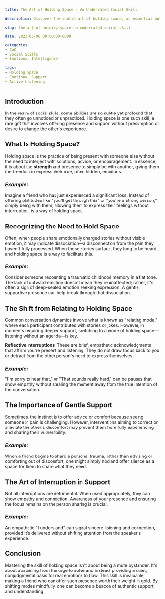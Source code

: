 ```yaml
---
title: The Art of Holding Space - An Underrated Social Skill

description: Discover the subtle art of holding space, an essential but often overlooked social skill that involves being present and providing support without the intent to fix or advise.

slug: the-art-of-holding-space-an-underrated-social-skill

date: 2023-03-06 00:00:00+0000

categories:
- CoC
- Social Skills
- Emotional Intelligence

tags:
- Holding Space
- Emotional Support
- Active Listening
---
```


## Introduction

In the realm of social skills, some abilities are so subtle yet profound that they often go unnoticed or unpracticed. Holding space is one such skill, a rare gift that involves offering presence and support without presumption or desire to change the other's experience.

## What Is Holding Space?

Holding space is the practice of being present with someone else without the need to interject with solutions, advice, or encouragement. In essence, it is about the **strength** and presence to simply be with another, giving them the freedom to express their true, often hidden, emotions.

### *Example:*

Imagine a friend who has just experienced a significant loss. Instead of offering platitudes like "you'll get through this" or "you're a strong person," simply being with them, allowing them to express their feelings without interruption, is a way of holding space.

## Recognizing the Need to Hold Space

Often, when people share emotionally charged stories without visible emotion, it may indicate dissociation—a disconnection from the pain they haven't fully processed. When these stories surface, they long to be heard, and holding space is a way to facilitate this.

### *Example:*

Consider someone recounting a traumatic childhood memory in a flat tone. The lack of outward emotion doesn't mean they're unaffected; rather, it's often a sign of deep-seated emotion seeking expression. A gentle, supportive presence can help break through that dissociation.

## The Shift from Relating to Holding Space

Common conversation dynamics involve what is known as "relating mode," where each participant contributes with stories or jokes. However, in moments requiring deeper support, switching to a mode of holding space—listening without an agenda—is key.

**Reflective Interruptions**: These are brief, empathetic acknowledgments that affirm you're present and listening. They do not draw focus back to you or detract from the other person's need to express themselves.

### *Example:*

"I'm sorry to hear that," or "That sounds really hard," can be pauses that show empathy without stealing the moment away from the true intention of the conversation.

## The Importance of Gentle Support

Sometimes, the instinct is to offer advice or comfort because seeing someone in pain is challenging. However, interventions aiming to correct or alleviate the other's discomfort may prevent them from fully experiencing and sharing their vulnerability.

### *Example:*

When a friend begins to share a personal trauma, rather than advising or comforting out of discomfort, one might simply nod and offer silence as a space for them to share what they need.

## The Art of Interruption in Support

Not all interruptions are detrimental. When used appropriately, they can show empathy and connection. Awareness of your presence and ensuring the focus remains on the person sharing is crucial.

### *Example:*

An empathetic "I understand" can signal sincere listening and connection, provided it's delivered without shifting attention from the speaker's experience.

## Conclusion

Mastering the skill of holding space isn't about being a mute bystander. It's about abstaining from the urge to solve and instead, providing a quiet, nonjudgmental oasis for real emotions to flow. This skill is invaluable, making a friend who can offer such presence worth their weight in gold. By shifting modes mindfully, one can become a beacon of authentic support and understanding.

